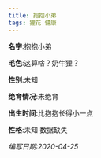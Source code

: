 ```yaml
---
title: 抱抱小弟
tags: 狸花 健康 
---
```


**名字**:抱抱小弟

**毛色**:这算啥？奶牛狸？

**性别**:未知

**绝育情况**:未绝育

**出生时间**:比抱抱长得小一点

**性格**:未知 数据缺失

*编写日期:2020-04-25*

